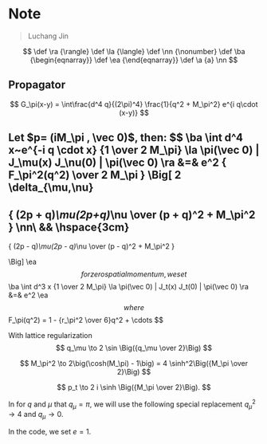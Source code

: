 # Note

> Luchang Jin

$$
\def \ra {\rangle}
\def \la {\langle}
\def \nn {\nonumber}
\def \ba {\begin{eqnarray}}
\def \ea {\end{eqnarray}}
\def \a {a}
\nn
$$

## Propagator

$$
G_\pi(x-y) = \int\frac{d^4 q}{(2\pi)^4} \frac{1}{q^2 + M_\pi^2} e^{i q\cdot (x-y)}
$$

Let $p= (iM_\pi , \vec 0)$, then:
$$
\ba
\int d^4 x~e^{-i q \cdot x}
{1 \over 2 M_\pi}
\la \pi(\vec 0) | J_\mu(x) J_\nu(0) | \pi(\vec 0) \ra
&=&
e^2
{
F_\pi^2(q^2)
\over
2 M_\pi
}
\Big[
2 \delta_{\mu,\nu}
-
{
(2p + q)_\mu(2p+q)_\nu
\over
(p + q)^2 + M_\pi^2
}
\nn\\
&&
\hspace{3cm}
-
{
(2p - q)_\mu(2p - q)_\nu
\over
(p - q)^2 + M_\pi^2
}

\Big]
\ea
$$
for zero spatial momentum, we set
$$
\ba
\int d^3 x
{1 \over 2 M_\pi}
\la \pi(\vec 0) | J_t(x) J_t(0) | \pi(\vec 0) \ra
&=&
e^2
\ea
$$
where
$$
F_\pi(q^2) = 1 - {r_\pi^2 \over 6}q^2 + \cdots
$$


With lattice regularization
$$
q_\mu \to 2 \sin \Big({q_\mu \over 2}\Big)
$$

$$
M_\pi^2 \to 2\big(\cosh(M_\pi) - 1\big) = 4 \sinh^2\Big({M_\pi \over 2}\Big)
$$

$$
p_t \to 2 i \sinh \Big({M_\pi \over 2}\Big).
$$

In for $q$ and $\mu$ that $q_\mu = \pi$, we will use the following special replacement $q_\mu^2 \to 4$ and $q_\mu \to 0$.

In the code, we set $e=1$.

